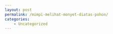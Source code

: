 ```yaml
---
layout: post
permalink: /mimpi-melihat-monyet-diatas-pohon/
categories:
    - Uncategorized
---
```


